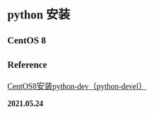 <font size=4 face='楷体'>

## python 安装

### CentOS 8

### Reference

[CentOS8安装python-dev（python-devel）]([CentOS8安装python-dev（python-devel）](https://blog.csdn.net/AlvinHuntley/article/details/116062765))

**2021.05.24**

